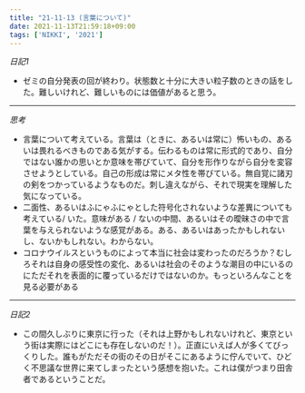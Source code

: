 ```yaml
---
title: "21-11-13 (言葉について)"
date: 2021-11-13T21:59:18+09:00
tags: ['NIKKI', '2021']
---
```

*日記1*
- ゼミの自分発表の回が終わり。状態数と十分に大きい粒子数のときの話をした。難しいけれど、難しいものには価値があると思う。

---

*思考*
- 言葉について考えている。言葉は（ときに、あるいは常に）怖いもの、あるいは畏れるべきものである気がする。伝わるものは常に形式的であり、自分ではない誰かの思いとか意味を帯びていて、自分を形作りながら自分を変容させようとしている。自己の形成は常にメタ性を帯びている。無自覚に諸刃の剣をつかっているようなものだ。刺し違えながら、それで現実を理解した気になっている。
- 二面性、あるいはふにゃふにゃとした符号化されないような差異についても考えている/ いた。意味がある / ないの中間、あるいはその曖昧さの中で言葉を与えられないような感覚がある。ある、あるいはあったかもしれないし、ないかもしれない。わからない。
- コロナウイルスというものによって本当に社会は変わったのだろうか？むしろそれは自身の感受性の変化、あるいは社会のそのような潮目の中にいるのにただそれを表面的に覆っているだけではないのか。もっといろんなことを見る必要がある

---
*日記2*

- この間久しぶりに東京に行った（それは上野かもしれないけれど、東京という街は実際にはどこにも存在しないのだ！）。正直にいえば人が多くてびっくりした。誰もがただその街のその日がそこにあるように佇んでいて、ひどく不思議な世界に来てしまったという感想を抱いた。これは僕がつまり田舎者であるということだ。
